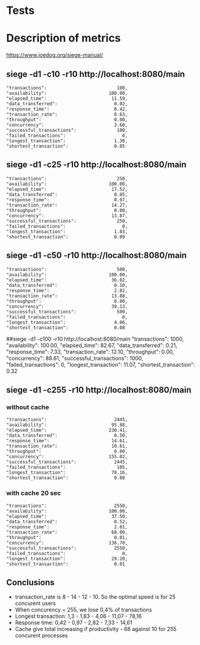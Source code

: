# Tests

# Description of metrics
https://www.joedog.org/siege-manual/

## siege -d1 -c10 -r10 http://localhost:8080/main
    "transactions":                          100,
    "availability":                       100.00,
    "elapsed_time":                        11.59,
    "data_transferred":                     0.02,
    "response_time":                        0.42,
    "transaction_rate":                     8.63,
    "throughput":                           0.00,
    "concurrency":                          3.60,
    "successful_transactions":               100,
    "failed_transactions":                     0,
    "longest_transaction":                  1.30,
    "shortest_transaction":                 0.05

## siege -d1 -c25 -r10 http://localhost:8080/main
    "transactions":                          250,
    "availability":                       100.00,
    "elapsed_time":                        17.52,
    "data_transferred":                     0.05,
    "response_time":                        0.97,
    "transaction_rate":                    14.27,
    "throughput":                           0.00,
    "concurrency":                         13.87,
    "successful_transactions":               250,
    "failed_transactions":                     0,
    "longest_transaction":                  1.83,
    "shortest_transaction":                 0.09

## siege -d1 -c50 -r10 http://localhost:8080/main
    "transactions":                          500,
    "availability":                       100.00,
    "elapsed_time":                        36.02,
    "data_transferred":                     0.10,
    "response_time":                        2.82,
    "transaction_rate":                    13.88,
    "throughput":                           0.00,
    "concurrency":                         39.13,
    "successful_transactions":               500,
    "failed_transactions":                     0,
    "longest_transaction":                  4.06,
    "shortest_transaction":                 0.08

##siege -d1 -c100 -r10 http://localhost:8080/main
    "transactions":                         1000,
    "availability":                       100.00,
    "elapsed_time":                        82.67,
    "data_transferred":                     0.21,
    "response_time":                        7.33,
    "transaction_rate":                    12.10,
    "throughput":                           0.00,
    "concurrency":                         88.61,
    "successful_transactions":              1000,
    "failed_transactions":                     0,
    "longest_transaction":                 11.07,
    "shortest_transaction":                 0.32

## siege -d1 -c255 -r10 http://localhost:8080/main
### without cache
    "transactions":                         2445,
    "availability":                        95.88,
    "elapsed_time":                       230.41,
    "data_transferred":                     0.50,
    "response_time":                       14.61,
    "transaction_rate":                    10.61,
    "throughput":                           0.00,
    "concurrency":                        155.02,
    "successful_transactions":              2445,
    "failed_transactions":                   105,
    "longest_transaction":                 78.16,
    "shortest_transaction":                 0.08

### with cache 20 sec
    "transactions":                         2550,
    "availability":                       100.00,
    "elapsed_time":                        37.50,
    "data_transferred":                     0.52,
    "response_time":                        2.01,
    "transaction_rate":                    68.00,
    "throughput":                           0.01,
    "concurrency":                        136.70,
    "successful_transactions":              2550,
    "failed_transactions":                     0,
    "longest_transaction":                 29.20,
    "shortest_transaction":                 0.01



## Conclusions
 - transaction_rate is 8 - 14 - 12 - 10. So the optimal speed is for 25 concurent users
 - When concurency = 255, we lose 0,4% of transactions
 - Longest transaction: 1,3 - 1,83 - 4,06 - 11,07 - 78,16
 - Response time: 0,42 - 0,97 - 2,82 - 7,33 - 14,61
 - Cache give total increasing if productivity - 68 against 10 for 255 concurent processes
